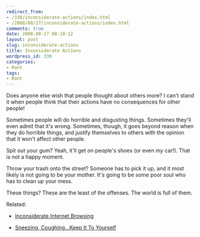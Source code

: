 ```yaml
---
redirect_from:
- /330/inconsiderate-actions/index.html
- /2008/08/27/inconsiderate-actions/index.html
comments: true
date: 2008-08-27 08:10:12
layout: post
slug: inconsiderate-actions
title: Inconsiderate Actions
wordpress_id: 330
categories:
- Rant
tags:
- Rant
---
```


Does anyone else wish that people thought about others more?  I can't stand it when people think that their actions have no consequences for other people!

Sometimes people will do horrible and disgusting things.  Sometimes they'll even admit that it's wrong.  Sometimes, though, it goes beyond reason when they do horrible things, and justify themselves to others with the opinion that it won't affect other people.

Spit out your gum?  Yeah, it'll get on people's shoes (or even my car!).  That is not a happy moment.

Throw your trash onto the street?  Someone has to pick it up, and it most likely is not going to be your mother.  It's going to be some poor soul who has to clean up your mess.

These things?  These are the least of the offenses.  The world is full of them.

Related:




  * [Inconsiderate Internet Browsing](http://www.goingthewongway.com/2007/05/17/inconsiderate-internet-browsing/)


  * [Sneezing, Coughing...Keep It To Yourself](http://www.goingthewongway.com/2007/08/28/sneezing-coughingkeep-it-to-yourself/)




